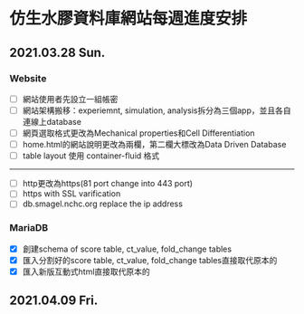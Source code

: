 # 仿生水膠資料庫網站每週進度安排
## 2021.03.28 Sun.
### Website
- [ ] 網站使用者先設立一組帳密
- [ ] 網站架構搬移：experiemnt, simulation, analysis拆分為三個app，並且各自連線上database
- [ ] 網頁選取格式更改為Mechanical properties和Cell Differentiation
- [ ] home.html的網站說明更改為兩欄，第二欄大標改為Data Driven Database
- [ ] table layout 使用 container-fluid 格式
---
- [ ] http更改為https(81 port change into 443 port)
- [ ] https with SSL varification
- [ ] db.smagel.nchc.org replace the ip address

### MariaDB
- [x] 創建schema of score table, ct_value, fold_change tables
- [x] 匯入分割好的score table, ct_value, fold_change tables直接取代原本的
- [x] 匯入新版互動式html直接取代原本的

## 2021.04.09 Fri.

